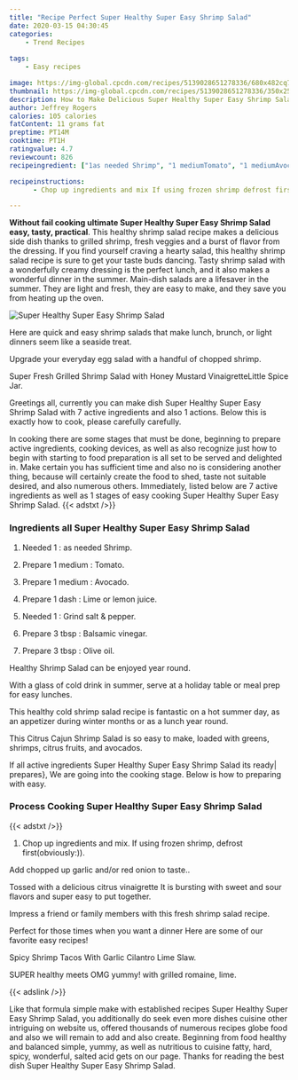 ```yaml
---
title: "Recipe Perfect Super Healthy Super Easy Shrimp Salad"
date: 2020-03-15 04:30:45
categories:
    - Trend Recipes
    
tags:
    - Easy recipes

image: https://img-global.cpcdn.com/recipes/5139028651278336/680x482cq70/super-healthy-super-easy-shrimp-salad-recipe-main-photo.jpg
thumbnail: https://img-global.cpcdn.com/recipes/5139028651278336/350x250cq70/super-healthy-super-easy-shrimp-salad-recipe-main-photo.jpg
description: How to Make Delicious Super Healthy Super Easy Shrimp Salad with 7 ingredients and 1 stages of easy cooking.
author: Jeffrey Rogers
calories: 105 calories
fatContent: 11 grams fat
preptime: PT14M
cooktime: PT1H
ratingvalue: 4.7
reviewcount: 826
recipeingredient: ["1as needed Shrimp", "1 mediumTomato", "1 mediumAvocado", "1 dashLime or lemon juice", "1Grind salt  pepper", "3 tbspBalsamic vinegar", "3 tbspOlive oil"]

recipeinstructions: 
      - Chop up ingredients and mix If using frozen shrimp defrost firstobviouslyAdd chopped up garlic andor red onion to taste

---
```




**Without fail cooking ultimate Super Healthy Super Easy Shrimp Salad easy, tasty, practical**. This healthy shrimp salad recipe makes a delicious side dish thanks to grilled shrimp, fresh veggies and a burst of flavor from the dressing. If you find yourself craving a hearty salad, this healthy shrimp salad recipe is sure to get your taste buds dancing. Tasty shrimp salad with a wonderfully creamy dressing is the perfect lunch, and it also makes a wonderful dinner in the summer. Main-dish salads are a lifesaver in the summer. They are light and fresh, they are easy to make, and they save you from heating up the oven.


![Super Healthy Super Easy Shrimp Salad](https://img-global.cpcdn.com/recipes/5139028651278336/680x482cq70/super-healthy-super-easy-shrimp-salad-recipe-main-photo.jpg "Super Healthy Super Easy Shrimp Salad")



Here are quick and easy shrimp salads that make lunch, brunch, or light dinners seem like a seaside treat.

Upgrade your everyday egg salad with a handful of chopped shrimp.

Super Fresh Grilled Shrimp Salad with Honey Mustard VinaigretteLittle Spice Jar.


Greetings all, currently you can make dish Super Healthy Super Easy Shrimp Salad with 7 active ingredients and also 1 actions. Below this is exactly how to cook, please carefully carefully.

In cooking there are some stages that must be done, beginning to prepare active ingredients, cooking devices, as well as also recognize just how to begin with starting to food preparation is all set to be served and delighted in. Make certain you has sufficient time and also no is considering another thing, because will certainly create the food to shed, taste not suitable desired, and also numerous others. Immediately, listed below are 7 active ingredients as well as 1 stages of easy cooking Super Healthy Super Easy Shrimp Salad.
{{< adstxt />}}

### Ingredients all Super Healthy Super Easy Shrimp Salad


1. Needed 1 : as needed Shrimp.

1. Prepare 1 medium : Tomato.

1. Prepare 1 medium : Avocado.

1. Prepare 1 dash : Lime or lemon juice.

1. Needed 1 : Grind salt &amp; pepper.

1. Prepare 3 tbsp : Balsamic vinegar.

1. Prepare 3 tbsp : Olive oil.


Healthy Shrimp Salad can be enjoyed year round.

With a glass of cold drink in summer, serve at a holiday table or meal prep for easy lunches.

This healthy cold shrimp salad recipe is fantastic on a hot summer day, as an appetizer during winter months or as a lunch year round.

This Citrus Cajun Shrimp Salad is so easy to make, loaded with greens, shrimps, citrus fruits, and avocados.


If all active ingredients Super Healthy Super Easy Shrimp Salad its ready| prepares}, We are going into the cooking stage. Below is how to preparing with easy.

### Process Cooking Super Healthy Super Easy Shrimp Salad

{{< adstxt />}}


1. Chop up ingredients and mix. 
If using frozen shrimp, defrost first(obviously:)).

Add chopped up garlic and/or red onion to taste..




Tossed with a delicious citrus vinaigrette It is bursting with sweet and sour flavors and super easy to put together.

Impress a friend or family members with this fresh shrimp salad recipe.

Perfect for those times when you want a dinner Here are some of our favorite easy recipes!

Spicy Shrimp Tacos With Garlic Cilantro Lime Slaw.

SUPER healthy meets OMG yummy! with grilled romaine, lime.


{{< adslink />}}

Like that formula simple make with established recipes Super Healthy Super Easy Shrimp Salad, you additionally do seek even more dishes cuisine other intriguing on website us, offered thousands of numerous recipes globe food and also we will remain to add and also create. Beginning from food healthy and balanced simple, yummy, as well as nutritious to cuisine fatty, hard, spicy, wonderful, salted acid gets on our page. Thanks for reading the best dish Super Healthy Super Easy Shrimp Salad.
